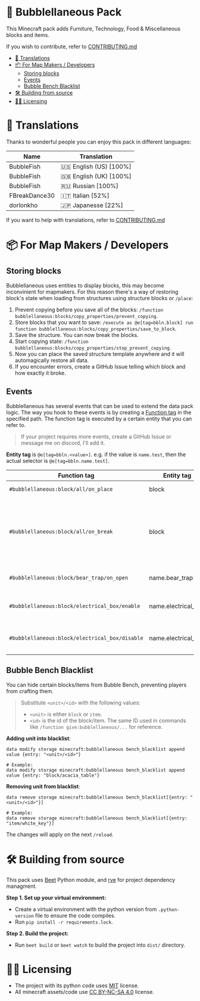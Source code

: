 # 🫧 Bubblellaneous Pack

This Minecraft pack adds Furniture, Technology, Food & Miscellaneous blocks and items.

If you wish to contribute, refer to [CONTRIBUTING.md](./CONTRIBUTING.md)

<!-- vim-markdown-toc GFM -->

* [🔖 Translations](#-translations)
* [📦 For Map Makers / Developers](#-for-map-makers--developers)
    * [Storing blocks](#storing-blocks)
    * [Events](#events)
    * [Bubble Bench Blacklist](#bubble-bench-blacklist)
* [🛠️ Building from source](#-building-from-source)
* [🧑‍⚖️ Licensing](#-licensing)

<!-- vim-markdown-toc -->

# 🔖 Translations

Thanks to wonderful people you can enjoy this pack in different languages:

| Name                    | Translation                |
| ----------------------- | -----------------          |
| BubbleFish              | 🇺🇸 English (US) \[100%\] |
| BubbleFish              | 🇬🇧 English (UK) \[100%\] |
| BubbleFish              | 🇷🇺 Russian \[100%\]      |
| FBreakDance30           | 🇮🇹 Italian \[52%\]       |
| dorlonkho               | 🇯🇵 Japanesse \[22%\]     |

If you want to help with translations, refer to [CONTRIBUTING.md](./CONTRIBUTING.md)

# 📦 For Map Makers / Developers

## Storing blocks

Bubblellaneous uses entities to display blocks, this may become inconvinient for mapmakers. For this reason there's a way of restoring block's state when loading from structures using structure blocks or `/place`:

1. Prevent copying before you save all of the blocks: `/function bubblellaneous:blocks/copy_properties/prevent_copying`.
1. Store blocks that you want to save: `/execute as @e[tag=bbln.block] run function bubblellaneous:blocks/copy_properties/save_to_block`.
1. Save the structure. You can now break the blocks.
1. Start copying state: `/function bubblellaneous:blocks/copy_properties/stop_prevent_copying`.
1. Now you can place the saved structure template anywhere and it will automagically restore all data.
1. If you encounter errors, create a GitHub Issue telling which block and how exactly it broke.

## Events

Bubblellaneous has several events that can be used to extend the data pack logic. The way you hook to these events is by creating a [Function tag](https://minecraft.wiki/w/Tag#Java_Edition) in the specified path. The function tag is executed by a certain entity that you can refer to.

> If your project requires more events, create a GitHub Issue or message me on discord, I'll add it.

**Entity tag** is `@e[tag=bbln.<value>]`. e.g. if the value is `name.test`, then the actual selector is `@e[tag=bbln.name.test]`.

| Function tag                                   | Entity tag          | Description                                                            |
| -----------------------------------------      | ------------------- | -----------------------------                                          |
| `#bubblellaneous:block/all/on_place`           | block               | A block was placed                                                     |
| `#bubblellaneous:block/all/on_break`           | block               | A block was broken. Use `/return 1` to prevent the block from breaking |
| `#bubblellaneous:block/bear_trap/on_open`      | name.bear_trap      | Bear Trap released the player                                          |
| `#bubblellaneous:block/electrical_box/enable`  | name.electrical_box | An electrical box was toggled on                                       |
| `#bubblellaneous:block/electrical_box/disable` | name.electrical_box | An electrical box was toggled off                                      |

## Bubble Bench Blacklist

You can hide certain blocks/items from Bubble Bench, preventing players from crafting them.

> Substitute `<unit>/<id>` with the following values:
>
> - `<unit>` is either `block` or `item`.
> - `<id>` is the id of the block/item. The same ID used in commands like `/function give:bubblellaneous/...` for reference.

**Adding unit into blacklist**:

```mcfunction
data modify storage minecraft:bubblellaneous bench_blacklist append value {entry: "<unit>/<id>"}

# Example:
data modify storage minecraft:bubblellaneous bench_blacklist append value {entry: "block/acacia_table"}
```

**Removing unit from blacklist**:

```mcfunction
data remove storage minecraft:bubblellaneous bench_blacklist[{entry: "<unit>/<id>"}]

# Example:
data remove storage minecraft:bubblellaneous bench_blacklist[{entry: "item/white_key"}]
```

The changes will apply on the next `/reload`.

# 🛠️ Building from source

This pack uses [Beet](https://github.com/mcbeet/beet) Python module, and [rye](https://github.com/mitsuhiko/rye) for project dependency managment.

**Step 1. Set up your virtual environment:**

- Create a virtual environment with the python version from `.python-version` file to ensure the code compiles.
- Run `pip install -r requirements.lock`.

**Step 2. Build the project:**

- Run `beet build` or `beet watch` to build the project into `dist/` directory.

# 🧑‍⚖️ Licensing

- The project with its python code uses [MIT](./LICENSE) license.
- All minecraft assets/code use [CC BY-NC-SA 4.0](./src/LICENSE) license.
